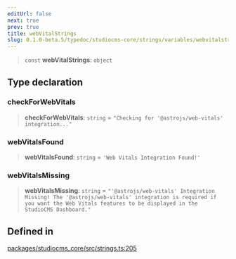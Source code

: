 ```yaml
---
editUrl: false
next: true
prev: true
title: webVitalStrings
slug: 0.1.0-beta.5/typedoc/studiocms-core/strings/variables/webvitalstrings
---
```


> `const` **webVitalStrings**: `object`

## Type declaration

### checkForWebVitals

> **checkForWebVitals**: `string` = `"Checking for '@astrojs/web-vitals' integration..."`

### webVitalsFound

> **webVitalsFound**: `string` = `'Web Vitals Integration Found!'`

### webVitalsMissing

> **webVitalsMissing**: `string` = `"'@astrojs/web-vitals' Integration Missing! The '@astrojs/web-vitals' integration is required if you want the Web Vitals features to be displayed in the StudioCMS Dashboard."`

## Defined in

[packages/studiocms\_core/src/strings.ts:205](https://github.com/astrolicious/studiocms/tree/main/packages/studiocms_core/src/strings.ts#L205)
